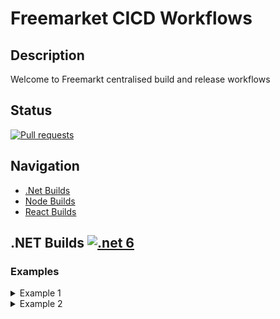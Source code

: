 <!-- ![CICDIcon]  -->
#  Freemarket CICD Workflows

## Description

Welcome to Freemarkt centralised build and release workflows

## Status

<a href="https://github.com/FreemarketFX/FreemarketIaC/pulls">
  <img alt="Pull requests" src="https://img.shields.io/github/issues-pr/FreemarketFX/FreemarketIaC?color=0088ff" />
</a>


## Navigation

- [.Net Builds](#.Net-Builds)
- [Node Builds](#Parameters)
- [React Builds](#Outputs)



## .NET Builds [![.net 6](https://github.com/FreemarketFX/mockapp/actions/workflows/main.yml/badge.svg)](https://github.com/FreemarketFX/mockapp/actions/workflows/main.yml)

<h3>Examples</h3>

<details>

<summary>Example 1</summary>

```yaml
jobs:
  dotnetbuild:
    name: 'project name - build'
    uses: reponame/build/.github/workflows/dotnetcore.yml@tags
    with:
      ProjectName: demo-api
      Projectpath: dotnetcore_Projects/MoviesAPI/MoviesAPI/*.csproj
      DotNetVersion: 6.x
      ProjectTestPath: dotnetcore_Projects/MoviesAPI/Tests/*.csproj

```

</details>

<details>

<summary>Example 2</summary>

```yaml
jobs:
  dotnetbuild:
    name: 'project name - build'
    uses: reponame/build/.github/workflows/dotnetcore.yml@tags
    with:
      ProjectName: demo-api
      Projectpath: dotnetcore_Projects/MoviesAPI/MoviesAPI/*.csproj
      DotNetVersion: 6.x
      ProjectTestPath: dotnetcore_Projects/MoviesAPI/Tests/*.csproj

```

</details>


<!-- Local -->
[CICDIcon]: docs/media/cicd.png
